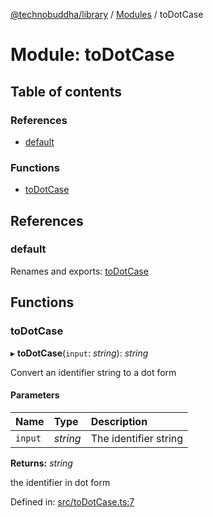 [@technobuddha/library](../..) / [Modules](../Modules.md) / toDotCase

# Module: toDotCase

## Table of contents

### References

- [default](todotcase.md#default)

### Functions

- [toDotCase](todotcase.md#todotcase)

## References

### default

Renames and exports: [toDotCase](todotcase.md#todotcase)

## Functions

### toDotCase

▸ **toDotCase**(`input`: *string*): *string*

Convert an identifier string to a dot form

#### Parameters

| Name | Type | Description |
| :------ | :------ | :------ |
| `input` | *string* | The identifier string |

**Returns:** *string*

the identifier in dot form

Defined in: [src/toDotCase.ts:7](../../src/toDotCase.ts#L7)
